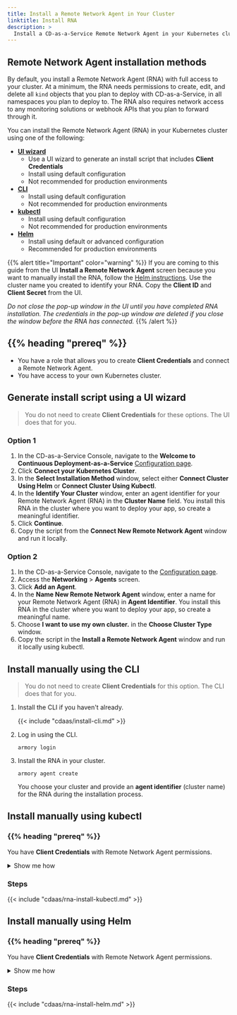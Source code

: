 ```yaml
---
title: Install a Remote Network Agent in Your Cluster
linktitle: Install RNA
description: >
  Install a CD-as-a-Service Remote Network Agent in your Kubernetes cluster.
---
```


<!-- The CDaaS UI links to this page. Do not change the title. -->

## Remote Network Agent installation methods

By default, you install a Remote Network Agent (RNA) with full access to your cluster. At a minimum, the RNA needs permissions to create, edit, and delete all `kind` objects that you plan to deploy with CD-as-a-Service, in all namespaces you plan to deploy to. The RNA also requires network access to any monitoring solutions or webhook APIs that you plan to forward through it.

You can install the Remote Network Agent (RNA) in your Kubernetes cluster using one of the following:

* [**UI wizard**](#generate-install-script-using-a-ui-wizard)
  * Use a UI wizard to generate an install script that includes **Client Credentials** 
  * Install using default configuration
  * Not recommended for production environments
* [**CLI**](#install-manually-using-the-cli)
  * Install using default configuration
  * Not recommended for production environments
* [**kubectl**](#install-manually-using-kubectl)
  * Install using default configuration
  * Not recommended for production environments
* [**Helm**](#install-manually-using-helm)
  * Install using default or advanced configuration
  * Recommended for production environments

{{% alert title="Important" color="warning" %}}
If you are coming to this guide from the UI **Install a Remote Network Agent** screen because you want to manually install the RNA, follow the [Helm instructions](#install-using-helm). Use the cluster name you created to identify your RNA. Copy the **Client ID** and **Client Secret** from the UI.

_Do not close the pop-up window in the UI until you have completed RNA installation. The credentials in the pop-up window are deleted if you close the window before the RNA has connected._
{{% /alert %}}

## {{% heading "prereq" %}}

* You have a role that allows you to create **Client Credentials** and connect a Remote Network Agent.
* You have access to your own Kubernetes cluster.

## Generate install script using a UI wizard

>You do not need to create **Client Credentials** for these options. The UI does that for you.

### Option 1

1. In the CD-as-a-Service Console, navigate to the **Welcome to Continuous Deployment-as-a-Service** [Configuration page](https://console.cloud.armory.io/configuration).
1. Click **Connect your Kubernetes Cluster**.
1. In the **Select Installation Method** window, select either **Connect Cluster Using Helm** or **Connect Cluster Using Kubectl**.
1. In the **Identify Your Cluster** window, enter an agent identifier for your Remote Network Agent (RNA) in the **Cluster Name** field. You install this RNA in the cluster where you want to deploy your app, so create a meaningful identifier.
1. Click **Continue**.
1. Copy the script from the **Connect New Remote Network Agent** window and run it locally.

### Option 2

1. In the CD-as-a-Service Console, navigate to the [Configuration page](https://console.cloud.armory.io/configuration).
1. Access the **Networking** > **Agents** screen.
1. Click **Add an Agent**.
1. In the **Name New Remote Network Agent** window, enter a name for your Remote Network Agent (RNA) in **Agent Identifier**. You install this RNA in the cluster where you want to deploy your app, so create a meaningful name.
1. Choose **I want to use my own cluster.** in the **Choose Cluster Type** window.
1. Copy the script in the **Install a Remote Network Agent** window and run it locally using kubectl.

## Install manually using the CLI

>You do not need to create **Client Credentials** for this option. The CLI does that for you.

1. Install the CLI if you haven't already.

   {{< include "cdaas/install-cli.md" >}}

1. Log in using the CLI.

   ```shell
   armory login
   ``` 

1. Install the RNA in your cluster.

   ```shell
   armory agent create
   ```

   You choose your cluster and provide an **agent identifier** (cluster name) for the RNA during the installation process.

## Install manually using kubectl

### {{% heading "prereq" %}}

You have **Client Credentials** with Remote Network Agent permissions.

<details><summary>Show me how</summary>
{{< include "cdaas/client-creds.md" >}}

</details>

### Steps

{{< include "cdaas/rna-install-kubectl.md" >}}

## Install manually using Helm

### {{% heading "prereq" %}}

You have **Client Credentials** with Remote Network Agent permissions.

<details><summary>Show me how</summary>
{{< include "cdaas/client-creds.md" >}}
</details>

### Steps

{{< include "cdaas/rna-install-helm.md" >}}